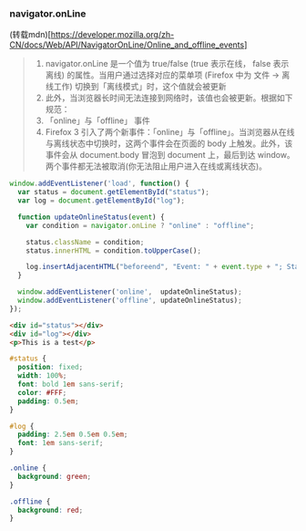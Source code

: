 ### navigator.onLine
(转载mdn)[https://developer.mozilla.org/zh-CN/docs/Web/API/NavigatorOnLine/Online_and_offline_events]

> 1. navigator.onLine 是一个值为 true/false  (true 表示在线， false 表示离线) 的属性。当用户通过选择对应的菜单项 (Firefox 中为 文件 -> 离线工作) 切换到「离线模式」时，这个值就会被更新
> 2. 此外，当浏览器长时间无法连接到网络时，该值也会被更新。根据如下规范：
> 3. 「online」与「offline」 事件
> 4. Firefox 3 引入了两个新事件：「online」与「offline」。当浏览器从在线与离线状态中切换时，这两个事件会在页面的 body 上触发。此外，该事件会从 document.body 冒泡到 document 上，最后到达 window。两个事件都无法被取消(你无法阻止用户进入在线或离线状态)。

```js
window.addEventListener('load', function() {
  var status = document.getElementById("status");
  var log = document.getElementById("log");

  function updateOnlineStatus(event) {
    var condition = navigator.onLine ? "online" : "offline";

    status.className = condition;
    status.innerHTML = condition.toUpperCase();

    log.insertAdjacentHTML("beforeend", "Event: " + event.type + "; Status: " + condition);
  }

  window.addEventListener('online',  updateOnlineStatus);
  window.addEventListener('offline', updateOnlineStatus);
});
```
```html
<div id="status"></div>
<div id="log"></div>
<p>This is a test</p>
```
```css
#status {
  position: fixed;
  width: 100%;
  font: bold 1em sans-serif;
  color: #FFF;
  padding: 0.5em;
}

#log {
  padding: 2.5em 0.5em 0.5em;
  font: 1em sans-serif;
}

.online {
  background: green;
}

.offline {
  background: red;
}
```